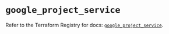 # `google_project_service`

Refer to the Terraform Registry for docs: [`google_project_service`](https://registry.terraform.io/providers/hashicorp/google-beta/6.38.0/docs/resources/google_project_service).
